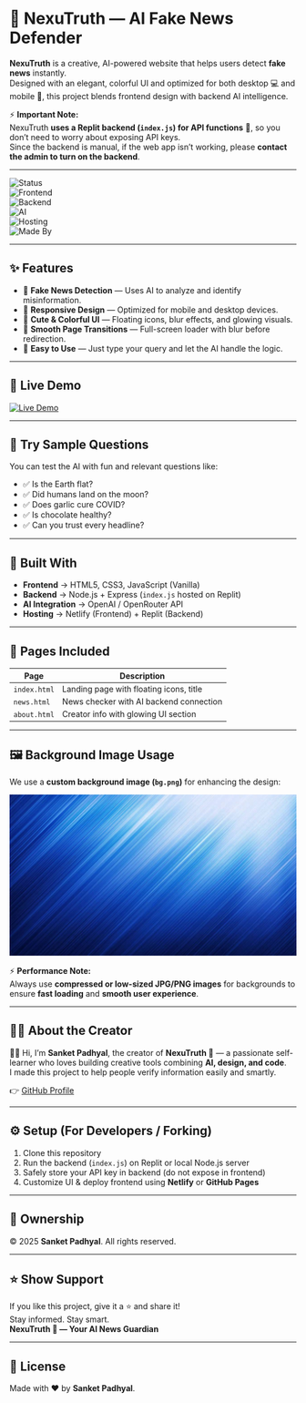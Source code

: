# 🔗 NexuTruth — AI Fake News Defender  

**NexuTruth** is a creative, AI-powered website that helps users detect **fake news** instantly.  
Designed with an elegant, colorful UI and optimized for both desktop 💻 and mobile 📱, this project blends frontend design with backend AI intelligence.  

⚡ **Important Note:**  
NexuTruth **uses a Replit backend (`index.js`) for API functions** 🔐, so you don’t need to worry about exposing API keys.  
Since the backend is manual, if the web app isn’t working, please **contact the admin to turn on the backend**.  

---

![Status](https://img.shields.io/badge/Status-Active-brightgreen)  
![Frontend](https://img.shields.io/badge/Frontend-HTML%20%7C%20CSS%20%7C%20JavaScript-orange)  
![Backend](https://img.shields.io/badge/Backend-Node.js%20%7C%20Express%20(on%20Replit)-blue)  
![AI](https://img.shields.io/badge/AI-OpenAI%20%7C%20OpenRouter-purple)  
![Hosting](https://img.shields.io/badge/Hosting-Netlify%20%7C%20Replit-lightgrey)  
![Made By](https://img.shields.io/badge/Made%20By-Sanket%20Padhyal-blue)  

---

## ✨ Features  

- 🎯 **Fake News Detection** — Uses AI to analyze and identify misinformation.  
- 📱 **Responsive Design** — Optimized for mobile and desktop devices.  
- 🌈 **Cute & Colorful UI** — Floating icons, blur effects, and glowing visuals.  
- 🔁 **Smooth Page Transitions** — Full-screen loader with blur before redirection.  
- 🧠 **Easy to Use** — Just type your query and let the AI handle the logic.  

---

## 🚀 Live Demo  

[![Live Demo](https://img.shields.io/badge/Live-Demo-green?style=for-the-badge)](https://nexutruth.netlify.app)  

---

## 🧪 Try Sample Questions  

You can test the AI with fun and relevant questions like:  
- ✅ Is the Earth flat?  
- ✅ Did humans land on the moon?  
- ✅ Does garlic cure COVID?  
- ✅ Is chocolate healthy?  
- ✅ Can you trust every headline?  

---

## 🧱 Built With  

- **Frontend** → HTML5, CSS3, JavaScript (Vanilla)  
- **Backend** → Node.js + Express (`index.js` hosted on Replit)  
- **AI Integration** → OpenAI / OpenRouter API  
- **Hosting** → Netlify (Frontend) + Replit (Backend)  

---

## 📂 Pages Included  

| Page        | Description                              |
|-------------|------------------------------------------|
| `index.html` | Landing page with floating icons, title  |
| `news.html`  | News checker with AI backend connection  |
| `about.html` | Creator info with glowing UI section     |  

---

## 🖼️ Background Image Usage  

We use a **custom background image (`bg.png`)** for enhancing the design:  

![Background Preview](assets/bg.png)  

⚡ **Performance Note:**  
Always use **compressed or low-sized JPG/PNG images** for backgrounds to ensure **fast loading** and **smooth user experience**.  

---

## 👨‍💻 About the Creator  

🙋‍♂️ Hi, I’m **Sanket Padhyal**, the creator of **NexuTruth 🔗** — a passionate self-learner who loves building creative tools combining **AI, design, and code**.  
I made this project to help people verify information easily and smartly.  

👉 [GitHub Profile](https://github.com/sanketpadhyal)  

---

## ⚙️ Setup (For Developers / Forking)  

1. Clone this repository  
2. Run the backend (`index.js`) on Replit or local Node.js server  
3. Safely store your API key in backend (do not expose in frontend)  
4. Customize UI & deploy frontend using **Netlify** or **GitHub Pages**  

---

## 👑 Ownership  

© 2025 **Sanket Padhyal**. All rights reserved.  

---

## ⭐ Show Support  

If you like this project, give it a ⭐ and share it!  
Stay informed. Stay smart.  
**NexuTruth 🔗 — Your AI News Guardian**  

---

## 📄 License  

Made with ❤ by **Sanket Padhyal**.  
